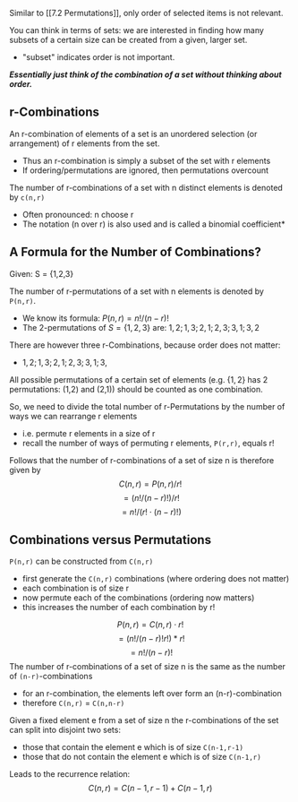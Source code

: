 Similar to [[7.2 Permutations]], only order of selected items is not relevant. 

You can think in terms of sets: we are interested in finding how many subsets of a certain size can be created from a given, larger set. 

- "subset" indicates order is not important.

***Essentially just think of the combination of a set without thinking about order.***

## r-Combinations
An r-combination of elements of a set is an unordered selection (or arrangement) of r elements from the set.

- Thus an r-combination is simply a subset of the set with r elements
- If ordering/permutations are ignored, then permutations overcount

The number of r-combinations of a set with n distinct elements is denoted by `c(n,r)`
- Often pronounced: n choose r
- The notation (n over r) is also used and is called a binomial coefficient*

## A Formula for the Number of Combinations?
Given: S = {1,2,3}

The number of r-permutations of a set with n elements is denoted by `P(n,r)`. 
- We know its formula: $P(n,r) = n!/(n-r)!$
- The 2-permutations of $S = \{1,2,3\}$ are: $1,2; 1,3; 2,1; 2,3; 3,1; 3,2$

There are however three r-Combinations, because order does not matter: 
- $1,2; 1,3; 2,1; 2,3; 3,1; 3$,

All possible permutations of a certain set of elements (e.g. $\{1,2\}$ has 2 permutations: (1,2) and (2,1)) should be counted as one combination.

So, we need to divide the total number of r-Permutations by the number of ways we can rearrange r elements

- i.e. permute r elements in a size of r 
- recall the number of ways of permuting r elements, `P(r,r)`, equals r! 

Follows that the number of r-combinations of a set of size n is therefore given by 
$$C(n,r) = P(n,r)/r!$$$$= (n!/(n-r)!)/r!$$$$= n!/(r!⋅(n-r)!)$$
## Combinations versus Permutations
`P(n,r)` can be constructed from `C(n,r)`
- first generate the `C(n,r)` combinations (where ordering does not matter) 
- each combination is of size r 
- now permute each of the combinations (ordering now matters) 
- this increases the number of each combination by r!

$$P(n,r) = C(n,r)⋅r!$$
$$= (n!/(n-r)!r!)*r!$$ $$= n!/(n-r)!$$
The number of r-combinations of a set of size n is the same as the number of `(n-r)`-combinations
- for an r-combination, the elements left over form an (n-r)-combination 
- therefore `C(n,r)` = `C(n,n-r)`

Given a fixed element e from a set of size n the r-combinations of the set can split into disjoint two sets:
- those that contain the element e which is of size `C(n-1,r-1)`
- those that do not contain the element e which is of size `C(n-1,r)`

Leads to the recurrence relation: 
$$C(n,r) = C(n-1,r-1) + C(n-1,r)$$

